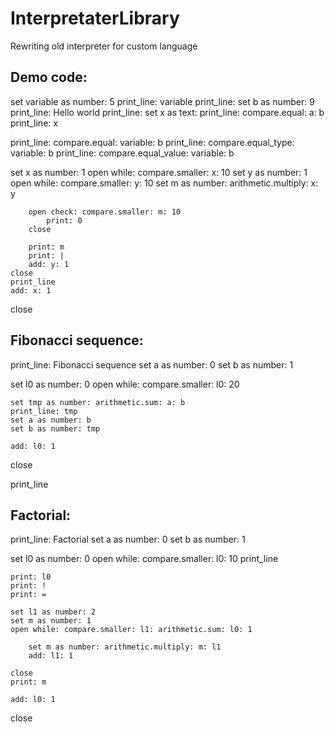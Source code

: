 # InterpretaterLibrary
Rewriting old interpreter for custom language

## Demo code:
set variable as number: 5
print_line: variable
print_line: set b as number: 9
print_line: Hello world
print_line: set x as text: print_line: compare.equal: a: b
print_line: x

print_line: compare.equal: variable: b
print_line: compare.equal_type: variable: b
print_line: compare.equal_value: variable: b


set x as number: 1
open while: compare.smaller: x: 10
	set y as number: 1
	open while: compare.smaller: y: 10
		set m as number: arithmetic.multiply: x: y

		open check: compare.smaller: m: 10
			print: 0
		close

		print: m
		print: |
		add: y: 1
	close
	print_line
	add: x: 1
close


## Fibonacci sequence:

print_line: Fibonacci sequence
set a as number: 0
set b as number: 1

set l0 as number: 0
open while: compare.smaller: l0: 20
	
	set tmp as number: arithmetic.sum: a: b
	print_line: tmp
	set a as number: b
	set b as number: tmp

	add: l0: 1
close

print_line

## Factorial:

print_line: Factorial
set a as number: 0
set b as number: 1

set l0 as number: 0
open while: compare.smaller: l0: 10
	print_line
	
	print: l0
	print: !
	print: =

	set l1 as number: 2
	set m as number: 1
	open while: compare.smaller: l1: arithmetic.sum: l0: 1
		
		set m as number: arithmetic.multiply: m: l1
		add: l1: 1

	close
	print: m

	add: l0: 1
close
